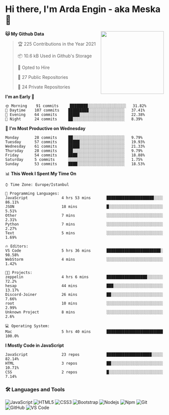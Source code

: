 # Hi there, I'm Arda Engin - aka Meska 👋

<img align='right' src='https://user-images.githubusercontent.com/5713670/87202985-820dcb80-c2b6-11ea-9f56-7ec461c497c3.gif' width='200"'>

<!--START_SECTION:waka-->
**🐱 My Github Data** 

> 🏆 225 Contributions in the Year 2021
 > 
> 📦 10.6 kB Used in Github's Storage 
 > 
> 💼 Opted to Hire
 > 
> 📜 27 Public Repositories 
 > 
> 🔑 24 Private Repositories  
 > 
**I'm an Early 🐤** 

```text
🌞 Morning    91 commits     ████████░░░░░░░░░░░░░░░░░   31.82% 
🌆 Daytime    107 commits    █████████░░░░░░░░░░░░░░░░   37.41% 
🌃 Evening    64 commits     █████░░░░░░░░░░░░░░░░░░░░   22.38% 
🌙 Night      24 commits     ██░░░░░░░░░░░░░░░░░░░░░░░   8.39%

```
📅 **I'm Most Productive on Wednesday** 

```text
Monday       28 commits     ██░░░░░░░░░░░░░░░░░░░░░░░   9.79% 
Tuesday      57 commits     █████░░░░░░░░░░░░░░░░░░░░   19.93% 
Wednesday    61 commits     █████░░░░░░░░░░░░░░░░░░░░   21.33% 
Thursday     28 commits     ██░░░░░░░░░░░░░░░░░░░░░░░   9.79% 
Friday       54 commits     ████░░░░░░░░░░░░░░░░░░░░░   18.88% 
Saturday     5 commits      ░░░░░░░░░░░░░░░░░░░░░░░░░   1.75% 
Sunday       53 commits     ████░░░░░░░░░░░░░░░░░░░░░   18.53%

```


📊 **This Week I Spent My Time On** 

```text
⌚︎ Time Zone: Europe/Istanbul

💬 Programming Languages: 
JavaScript               4 hrs 53 mins       █████████████████████░░░░   86.11% 
JSON                     18 mins             █░░░░░░░░░░░░░░░░░░░░░░░░   5.51% 
Other                    7 mins              ░░░░░░░░░░░░░░░░░░░░░░░░░   2.31% 
Python                   7 mins              ░░░░░░░░░░░░░░░░░░░░░░░░░   2.27% 
Text                     5 mins              ░░░░░░░░░░░░░░░░░░░░░░░░░   1.69%

🔥 Editors: 
VS Code                  5 hrs 36 mins       ████████████████████████░   98.58% 
WebStorm                 4 mins              ░░░░░░░░░░░░░░░░░░░░░░░░░   1.42%

🐱‍💻 Projects: 
zeppelin                 4 hrs 6 mins        ██████████████████░░░░░░░   72.2% 
hesap                    44 mins             ███░░░░░░░░░░░░░░░░░░░░░░   13.17% 
Discord-Joiner           26 mins             ██░░░░░░░░░░░░░░░░░░░░░░░   7.66% 
root                     10 mins             ░░░░░░░░░░░░░░░░░░░░░░░░░   2.99% 
Unknown Project          8 mins              ░░░░░░░░░░░░░░░░░░░░░░░░░   2.6%

💻 Operating System: 
Mac                      5 hrs 40 mins       █████████████████████████   100.0%

```

**I Mostly Code in JavaScript** 

```text
JavaScript               23 repos            ████████████████████░░░░░   82.14% 
HTML                     3 repos             ██░░░░░░░░░░░░░░░░░░░░░░░   10.71% 
CSS                      2 repos             █░░░░░░░░░░░░░░░░░░░░░░░░   7.14%

```



<!--END_SECTION:waka-->


### 🛠 Languages and Tools
![JavaScript](https://img.shields.io/badge/-JavaScript-%23F7DF1C?style=flat-square&logo=javascript&logoColor=000000&color=%23FFCE5A)
![HTML5](https://img.shields.io/badge/-HTML5-%23E44D27?style=flat-square&logo=html5&logoColor=ffffff)
![CSS3](https://img.shields.io/badge/-CSS3-%231572B6?style=flat-square&logo=css3)
![Bootstrap](https://img.shields.io/badge/-Bootstrap-563D7C?style=flat-square&logo=Bootstrap)
![Nodejs](https://img.shields.io/badge/-Nodejs-339933?style=flat-square&logo=Node.js&logoColor=ffffff)
![Npm](https://img.shields.io/badge/-npm-CB3837?style=flat-square&logo=npm)
![Git](https://img.shields.io/badge/-Git-%23F05032?style=flat-square&logo=git&logoColor=%23ffffff)
![GitHub](https://img.shields.io/badge/-GitHub-181717?style=flat-square&logo=github)
![VS Code](http://img.shields.io/badge/-VS%20Code-007ACC?style=flat-square&logo=visual-studio-code&logoColor=ffffff)
